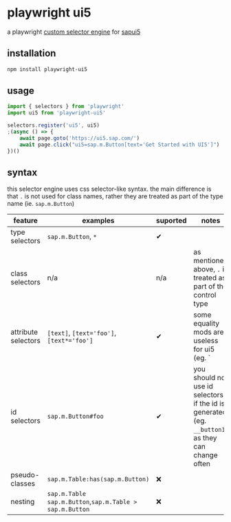# playwright ui5

a playwright [custom selector engine](https://playwright.dev/docs/extensibility#custom-selector-engines) for [sapui5](https://ui5.sap.com/)

## installation

```bash
npm install playwright-ui5
```

## usage

```ts
import { selectors } from 'playwright'
import ui5 from 'playwright-ui5'

selectors.register('ui5', ui5)
;(async () => {
    await page.goto('https://ui5.sap.com/')
    await page.click("ui5=sap.m.Button[text='Get Started with UI5']")
})()
```

## syntax

this selector engine uses css selector-like syntax. the main difference is that `.` is not used for class names, rather they are treated as part of the type name (ie. `sap.m.Button`)

<!-- https://github.com/prettier/prettier/issues/11410 -->
<!-- prettier-ignore -->
| feature        | examples            | suported | notes |
| -------------- | ------------------- | -------- | ----- |
| type selectors | `sap.m.Button`, `*` | ✔        |
| class selectors | n/a                | n/a       |as mentioned above, `.` is treated as part of the control type
| attribute selectors | `[text]`, `[text='foo']`,`[text*='foo']` | ✔ | some equality mods are useless for ui5 (eg. `|=`) but are supported for the sake of completeness |
| id selectors | `sap.m.Button#foo` | ✔ |you should not use id selectors if the id is generated (eg. `__button1`) as they can change often
| pseudo-classes | `sap.m.Table:has(sap.m.Button)` | ❌ |
| nesting | `sap.m.Table sap.m.Button`,`sap.m.Table > sap.m.Button` | ❌ |
